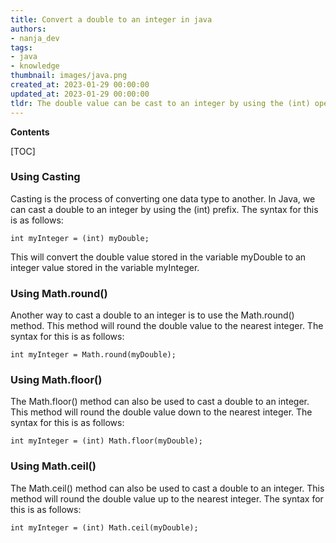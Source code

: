 ```yaml
---
title: Convert a double to an integer in java
authors:
- nanja_dev
tags:
- java
- knowledge
thumbnail: images/java.png
created_at: 2023-01-29 00:00:00
updated_at: 2023-01-29 00:00:00
tldr: The double value can be cast to an integer by using the (int) operator.
---
```


**Contents**

[TOC]

### Using Casting

Casting is the process of converting one data type to another. In Java, we can cast a double to an integer by using the (int) prefix. The syntax for this is as follows:

```
int myInteger = (int) myDouble;
```

This will convert the double value stored in the variable myDouble to an integer value stored in the variable myInteger.

### Using Math.round()

Another way to cast a double to an integer is to use the Math.round() method. This method will round the double value to the nearest integer. The syntax for this is as follows:

```
int myInteger = Math.round(myDouble);
```

### Using Math.floor()

The Math.floor() method can also be used to cast a double to an integer. This method will round the double value down to the nearest integer. The syntax for this is as follows:

```
int myInteger = (int) Math.floor(myDouble);
```

### Using Math.ceil()

The Math.ceil() method can also be used to cast a double to an integer. This method will round the double value up to the nearest integer. The syntax for this is as follows:

```
int myInteger = (int) Math.ceil(myDouble);
```
